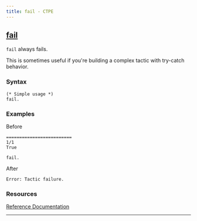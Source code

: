 ```yaml
---
title: fail - CTPE
---
```


## [fail](/ctpe/Automation/fail.html)

`fail` always fails.

This is sometimes useful if you're building a complex tactic with try-catch behavior.

### Syntax

```coq
(* Simple usage *)
fail.
```

### Examples

Before
```coq
=========================
1/1
True
```

```coq
fail.
```

After
```coq
Error: Tactic failure.
```

### Resources

[Reference Documentation](https://coq.inria.fr/doc/master/refman/proof-engine/ltac.html#coq:tacn.fail)

<hr>
